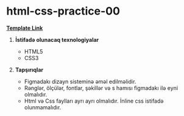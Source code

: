 # html-css-practice-00

[**Template Link**](https://www.figma.com/file/WrVK9hLIEzaTnLnecx21Rw/Portfolio-template?node-id=1%3A2 "Template Link")

1. **İstifadə olunacaq texnologiyalar**
	- HTML5
	- CSS3

2. **Tapşırıqlar**
	- Figmadakı dizayn sisteminə əməl edilməlidir.
	- Rənglər, ölçülər, fontlar, şəkillər və s hamısı figmadakı ilə eyni olmalıdır.
	- Html və Css faylları ayrı ayrı olmalıdır. İnline css istifadə olunmamalıdır.
